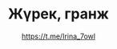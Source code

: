 ---
title: Жүрек, гранж
description: Белгі немесе магнит. 32 мм, қолдан жасалған
author: https://t.me/Irina_7owl
cost: 3000₸
---